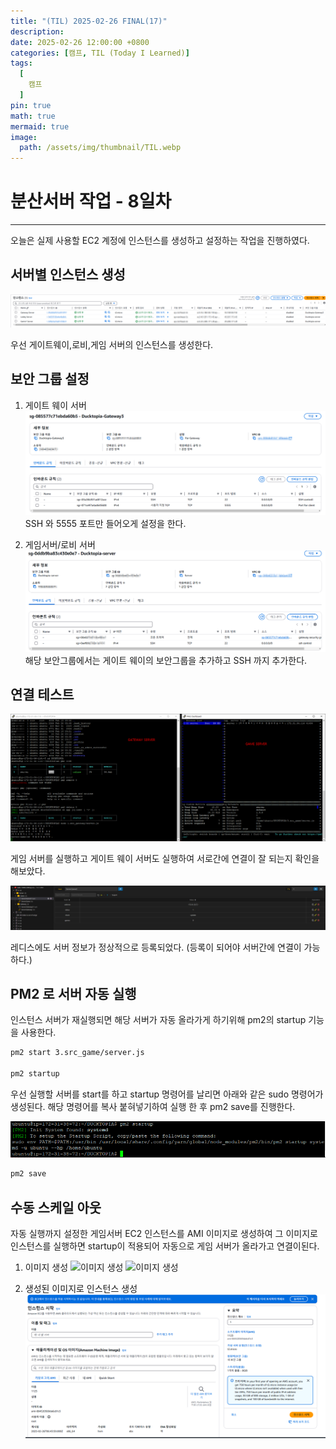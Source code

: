 ```yaml
---
title: "(TIL) 2025-02-26 FINAL(17)"
description: 
date: 2025-02-26 12:00:00 +0800
categories: [캠프, TIL (Today I Learned)]
tags:
  [
    캠프
  ]
pin: true
math: true
mermaid: true
image:
  path: /assets/img/thumbnail/TIL.webp
---
```


# 분산서버 작업 - 8일차

--- 

오늘은 실제 사용할 EC2 계정에 인스턴스를 생성하고 설정하는 작업을 진행하였다. 

## 서버별 인스턴스 생성

![EC2 인스턴스](/assets/img/TIL/250226/001.png)

우선 게이트웨이,로비,게임 서버의 인스턴스를 생성한다.

## 보안 그룹 설정 

1. 게이트 웨이 서버 
  ![게이트 웨이](/assets/img/TIL/250226/002.png)
  SSH 와 5555 포트만 들어오게 설정을 한다.

2. 게임서버/로비 서버
  ![게이트 웨이](/assets/img/TIL/250226/003.png)
  해당 보안그룹에서는 게이트 웨이의 보안그룹을 추가하고 SSH 까지 추가한다.

## 연결 테스트

![게이트 웨이](/assets/img/TIL/250226/004.png)

게임 서버를 실행하고 게이트 웨이 서버도 실행하여 서로간에 연결이 잘 되는지 확인을 해보았다.

![게이트 웨이](/assets/img/TIL/250226/005.png)

레디스에도 서버 정보가 정상적으로 등록되었다. (등록이 되어야 서버간에 연결이 가능하다.)

## PM2 로 서버 자동 실행

인스턴스 서버가 재실행되면 해당 서버가 자동 올라가게 하기위해 pm2의 startup 기능을 사용한다.

```bash
pm2 start 3.src_game/server.js

pm2 startup
```

우선 실행할 서버를 start를 하고 startup 명령어를 날리면 아래와 같은 sudo 명령어가 생성된다. 해당 명령어를 복사 붙혀넣기하여 실행 한 후 pm2 save를 진행한다.

![게이트 웨이](/assets/img/TIL/250226/006.png)

```bash
pm2 save
```

## 수동 스케일 아웃

자동 실행까지 설정한 게임서버 EC2 인스턴스를 AMI 이미지로 생성하여 그 이미지로 인스턴스를 실행하면 startup이 적용되어 자동으로 게임 서버가 올라가고 연결이된다.

1. 이미지 생성
  ![이미지 생성](https://images-ext-1.discordapp.net/external/keTZYSNZ2DKhqzKCIduZCjSlvy_s0ZEQXiaXEzCEzTw/https/github.com/user-attachments/assets/718d6eae-c33b-42e3-873d-2c6265f5f68b?format=webp&width=1440&height=295)
  ![이미지 생성](https://images-ext-1.discordapp.net/external/D3gTAp6zjqB4X0vtFdtx0zfxtzAHb2gG0ayqQkS3ybA/https/github.com/user-attachments/assets/095f667e-0e91-449a-be1a-5b347ecdb023?format=webp&width=1021&height=597)

2. 생성된 이미지로 인스턴스 생성 
  ![인스턴스 생성](/assets/img/TIL/250226/007.png)